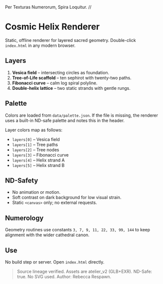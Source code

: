 Per Texturas Numerorum, Spira Loquitur.  //

# Cosmic Helix Renderer

Static, offline renderer for layered sacred geometry. Double-click `index.html` in any modern browser.

## Layers
1. **Vesica field** – intersecting circles as foundation.
2. **Tree-of-Life scaffold** – ten sephirot with twenty-two paths.
3. **Fibonacci curve** – calm log spiral polyline.
4. **Double-helix lattice** – two static strands with gentle rungs.

## Palette
Colors are loaded from `data/palette.json`.
If the file is missing, the renderer uses a built-in ND-safe palette and notes this in the header.

Layer colors map as follows:
- `layers[0]` – Vesica field
- `layers[1]` – Tree paths
- `layers[2]` – Tree nodes
- `layers[3]` – Fibonacci curve
- `layers[4]` – Helix strand A
- `layers[5]` – Helix strand B

## ND-Safety
- No animation or motion.
- Soft contrast on dark background for low visual strain.
- Static `<canvas>` only; no external requests.

## Numerology
Geometry routines use constants `3, 7, 9, 11, 22, 33, 99, 144`
to keep alignment with the wider cathedral canon.

## Use
No build step or server. Open `index.html` directly.

> Source lineage verified. Assets are atelier_v2 (GLB+EXR). ND-Safe: true. No SVG used. Author: Rebecca Respawn.

